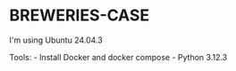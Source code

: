 # BREWERIES-CASE

I'm using Ubuntu 24.04.3

Tools:
    - Install Docker and docker compose
    - Python 3.12.3
    

